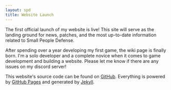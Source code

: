 ```yaml
---
layout: spd
title: Website Launch
---
```


The first official launch of my website is live! This site will serve as the landing ground for news, patches, and the most up-to-date information related to Small People Defense.

After spending over a year developing my first game, the wiki page is finally born. I'm a solo developer and a complete novice when it comes to game development and building a website. Please let me know if there are any issues on my discord server!

This website's source code can be found on [GitHub](https://github.com/KoalasinTraffic/koalasintraffic.github.io). Everything is powered by [GitHub Pages](https://pages.github.com/) and generated by [Jekyll](https://jekyllrb.com/).
